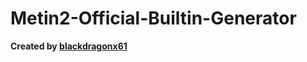 # Metin2-Official-Builtin-Generator

**Created by [blackdragonx61](https://metin2.dev/board/profile/14335-mali/)**
